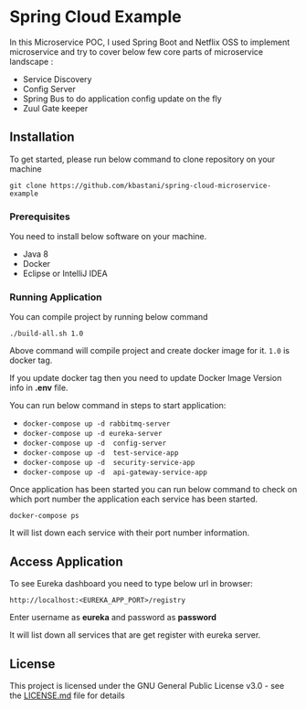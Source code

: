 # Spring Cloud Example

In this Microservice POC, I used Spring Boot and Netflix OSS to implement microservice and try to cover below few core parts of microservice landscape :

- Service Discovery
- Config Server
- Spring Bus to do application config update on the fly
- Zuul Gate keeper

## Installation

To get started, please run below command to clone repository on your machine

```
git clone https://github.com/kbastani/spring-cloud-microservice-example
```

### Prerequisites

You need to install below software on your machine.

- Java 8
- Docker
- Eclipse or IntelliJ IDEA

### Running Application

You can compile project by running below command

```
./build-all.sh 1.0
```

Above command will compile project and create docker image for it. `1.0` is docker tag.

If you update docker tag then you need to update Docker Image Version info in **.env** file.

You can run below command in steps to start application:

*  `docker-compose up -d rabbitmq-server` 
*  `docker-compose up -d eureka-server`
*  `docker-compose up -d  config-server`
*  `docker-compose up -d  test-service-app`
*  `docker-compose up -d  security-service-app`
*  `docker-compose up -d  api-gateway-service-app`

Once application has been started you can run below command to check on which port number the application each service has been started.

`docker-compose ps`

It will list down each service with their port number information. 

## Access Application

To see Eureka dashboard you need to type below url in browser:

`http://localhost:<EUREKA_APP_PORT>/registry`

Enter username as **eureka** and password as **password**

It will list down all services that are get register with eureka server.

## License

This project is licensed under the GNU General Public License v3.0 - see the [LICENSE.md](LICENSE.md) file for details
